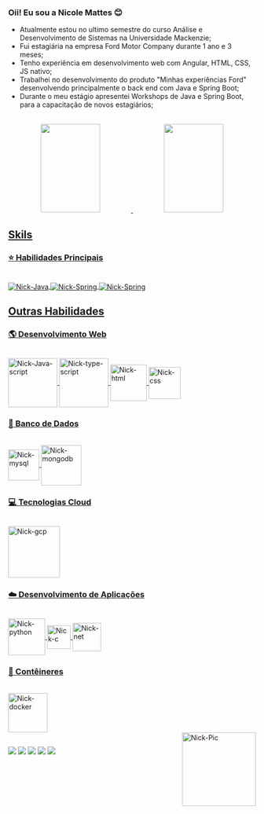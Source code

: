 ### Oii! Eu sou a Nicole Mattes :blush:

  
- Atualmente estou no ultimo semestre do curso Análise e Desenvolvimento de Sistemas na Universidade Mackenzie;
- Fui estagiária na empresa Ford Motor Company durante 1 ano e 3 meses;
- Tenho experiência em desenvolvimento web com Angular, HTML, CSS, JS nativo;
- Trabalhei no desenvolvimento do produto "Minhas experiências Ford" desenvolvendo principalmente o back end com Java e Spring Boot;
- Durante o meu estágio apresentei Workshops de Java e Spring Boot, para a capacitação de novos estagiários;
  
  

<div style="display: inline_block"><br>

  <div align="center">
    <a href="https://github.com/NicoleMattes">
    <img height="180em" width="49%"  src="https://github-readme-stats.vercel.app/api?username=NicoleMattes&show_icons=true&theme=radical&include_all_commits=true&count_private=true"/>
    <img height="180em" img width="49%" src="https://github-readme-stats.vercel.app/api/top-langs/?username=NicoleMattes&layout=compact&langs_count=7&theme=radical"/>
  </div>

  ## Skils

  ### :star: Habilidades Principais 
  <div style="display: inline_block"><br>
      <img align="center" alt="Nick-Java"  src= "https://img.shields.io/badge/java-%23ED8B00.svg?style=for-the-badge&logo=openjdk&logoColor=white">
      <img align="center" alt="Nick-Spring"  src= "https://img.shields.io/badge/Spring_Boot-F2F4F9?style=for-the-badge&logo=spring-boot">
      <img align="center" alt="Nick-Spring"  src= "https://img.shields.io/badge/angular-%23DD0031.svg?style=for-the-badge&logo=angular&logoColor=white">
    
  </div>

  ## Outras Habilidades
  
  ### :earth_americas: Desenvolvimento Web
  <div style="display: inline_block"><br>
      <img align="center" width="100" alt="Nick-Java-script"  src= "https://img.shields.io/badge/javascript-%23323330.svg?style=for-the-badge&logo=javascript&logoColor=%23F7DF1E">
      <img align="center" width="100" alt="Nick-type-script"  src= "https://img.shields.io/badge/typescript-%23007ACC.svg?style=for-the-badge&logo=typescript&logoColor=white">
      <img align="center" width="74" alt="Nick-html"  src= "https://img.shields.io/badge/html5-%23E34F26.svg?style=for-the-badge&logo=html5&logoColor=white">
      <img align="center" width="65" alt="Nick-css"  src= "https://img.shields.io/badge/css3-%231572B6.svg?style=for-the-badge&logo=css3&logoColor=white">

  </div>

  ### :file_folder: Banco de Dados

  <div style="display: inline_block"><br>
    <img align="center" width="63" alt="Nick-mysql"  src= "https://img.shields.io/badge/mysql-%2300f.svg?style=for-the-badge&logo=mysql&logoColor=white">
    <img align="center" width="82" alt="Nick-mongodb"  src= "https://img.shields.io/badge/MongoDB-%234ea94b.svg?style=for-the-badge&logo=mongodb&logoColor=white">
  </div>

  ### :computer: Tecnologias Cloud

  <div style="display: inline_block"><br>
    <img align="center" width="105" alt="Nick-gcp"  src= "https://img.shields.io/badge/Google_Cloud-4285F4?style=for-the-badge&logo=google-cloud&logoColor=white">
  </div>

  ### :cloud: Desenvolvimento de Aplicações

  <div style="display: inline_block"><br>
    <img align="center" width="75" alt="Nick-python"  src= "https://img.shields.io/badge/python-3670A0?style=for-the-badge&logo=python&logoColor=ffdd54">
    <img align="center" width="48" alt="Nick-c"  src= "https://img.shields.io/badge/c%23-%23239120.svg?style=for-the-badge&logo=csharp&logoColor=white">
    <img align="center" width="58" alt="Nick-net"  src= "https://img.shields.io/badge/.NET-5C2D91?style=for-the-badge&logo=.net&logoColor=white">

  </div>

  ### :pushpin: Contêineres

  <div style="display: inline_block"><br>
    <img align="center" width="80" alt="Nick-docker"  src= "https://img.shields.io/badge/docker-%230db7ed.svg?style=for-the-badge&logo=docker&logoColor=white">
  </div>

  <img align="right" alt="Nick-Pic" height="150" width="150" src="https://user-images.githubusercontent.com/95726409/172015136-dd6df690-08c5-47f2-8412-e52120bd1505.png">
    
</div>

  
  ##
  
  <div>
  <a href = "https://criarmeulink.com.br/u/1705259209"><img src="https://img.shields.io/badge/-Gmail-%23333?style=for-the-badge&logo=gmail&logoColor=white" target="_blank"></a>
  <a href="https://www.instagram.com/nicolemafonso/" target="_blank"><img src="https://img.shields.io/badge/-Instagram-%23E4405F?style=for-the-badge&logo=instagram&logoColor=white" target="_blank"></a>
  <a href="https://www.twitch.tv/niickma" target="_blank"><img src="https://img.shields.io/badge/Twitch-9146FF?style=for-the-badge&logo=twitch&logoColor=white" target="_blank"></a>
  <a href="https://www.linkedin.com/in/nicole-mattes-afonso/" target="_blank"><img src="https://img.shields.io/badge/-LinkedIn-%230077B5?style=for-the-badge&logo=linkedin&logoColor=white" target="_blank"></a> 
  <a href="https://www.tiktok.com/@niickma_" target="_blank"><img src="https://img.shields.io/badge/TikTok-000000?style=for-the-badge&logo=tiktok&logoColor=white" target="_blank"></a>
  </div>
  
